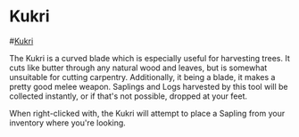 # Kukri

#[Kukri](item:betterwithaddons:steel_kukri@0)

The Kukri is a curved blade which is especially useful for harvesting trees. It cuts like butter through any natural wood and leaves, but is somewhat unsuitable for cutting carpentry.
Additionally, it being a blade, it makes a pretty good melee weapon. Saplings and Logs harvested by this tool will be collected instantly, or if that's not possible, dropped at your feet.

When right-clicked with, the Kukri will attempt to place a Sapling from your inventory where you're looking.